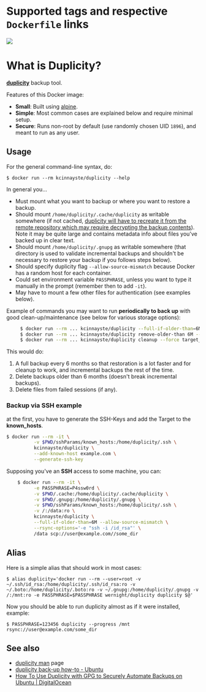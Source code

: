 # Supported tags and respective `Dockerfile` links
[![](https://images.microbadger.com/badges/image/kcinnayste/duplicity.svg)](https://microbadger.com/images/kcinnayste/duplicity "Get your own image badge on microbadger.com")

# What is Duplicity?

**[duplicity](http://duplicity.nongnu.org/)** backup tool.

Features of this Docker image:

  * **Small**: Built using [alpine](https://hub.docker.com/_/alpine/).
  * **Simple**: Most common cases are explained below and require minimal setup.
  * **Secure**: Runs non-root by default (use randomly chosen UID `1896`), and meant to run as any user.


## Usage

For the general command-line syntax, do:

    $ docker run --rm kcinnayste/duplicity --help

In general you...

  * Must mount what you want to backup or where you want to restore a backup.
  * Should mount `/home/duplicity/.cache/duplicity` as writable somewhere (if not cached, [duplicity will have to recreate it from the remote repository which may require decrypting the backup contents](http://duplicity.nongnu.org/duplicity.1.html#sect5)). Note it may be quite large and contains metadata info about files you've backed up in clear text.
  * Should mount `/home/duplicity/.gnupg` as writable somewhere (that directory is used to validate incremental backups and shouldn't be necessary to restore your backup if you follows steps below).
  * Should specify duplicity flag `--allow-source-mismatch` because Docker has a random host for each container.
  * Could set environment variable `PASSPHRASE`, unless you want to type it manually in the prompt (remember then to add `-it`).
  * May have to mount a few other files for authentication (see examples below).


Example of commands you may want to run **periodically to back up** with good clean-up/maintenance (see below for various storage options):

```sh
     $ docker run --rm ... kcinnayste/duplicity --full-if-older-than=6M source_directory target_url
     $ docker run --rm ... kcinnayste/duplicity remove-older-than 6M --force target_url
     $ docker run --rm ... kcinnayste/duplicity cleanup --force target_url
```

This would do:

 1. A full backup every 6 months so that restoration is a lot faster and for cleanup to work,
    and incremental backups the rest of the time.
 2. Delete backups older than 6 months (doesn't break incremental backups).
 3. Delete files from failed sessions (if any).


### Backup via **SSH** example

at the first, you have to generate the SSH-Keys and add the Target to the **known_hosts**.
```sh
$ docker run --rm -it \
          -v $PWD/sshParams/known_hosts:/home/duplicity/.ssh \
          kcinnayste/duplicity \
          --add-known-host example.com \
          --generate-ssh-key
```

Supposing you've an **SSH** access to some machine, you can:
```sh
    $ docker run --rm -it \
          -e PASSPHRASE=P4ssw0rd \
          -v $PWD/.cache:/home/duplicity/.cache/duplicity \
          -v $PWD/.gnupg:/home/duplicity/.gnupg \
          -v $PWD/sshParams/known_hosts:/home/duplicity/.ssh \
          -v /:/data:ro \
          kcinnayste/duplicity \
          --full-if-older-than=6M --allow-source-mismatch \
          --rsync-options='-e "ssh -i /id_rsa"' \
          /data scp://user@example.com//some_dir
```

## Alias

Here is a simple alias that should work in most cases:

    $ alias duplicity='docker run --rm --user=root -v ~/.ssh/id_rsa:/home/duplicity/.ssh/id_rsa:ro -v ~/.boto:/home/duplicity/.boto:ro -v ~/.gnupg:/home/duplicity/.gnupg -v /:/mnt:ro -e PASSPHRASE=$PASSPHRASE wernight/duplicity duplicity $@'

Now you should be able to run duplicity almost as if it were installed, example:

    $ PASSPHRASE=123456 duplicity --progress /mnt rsync://user@example.com/some_dir


## See also

  * [duplicity man](http://duplicity.nongnu.org/duplicity.1.html) page
  * [duplicity back-up how-to - Ubuntu](https://help.ubuntu.com/community/DuplicityBackupHowto)
  * [How To Use Duplicity with GPG to Securely Automate Backups on Ubuntu | DigitalOcean](https://www.digitalocean.com/community/tutorials/how-to-use-duplicity-with-gpg-to-securely-automate-backups-on-ubuntu)

